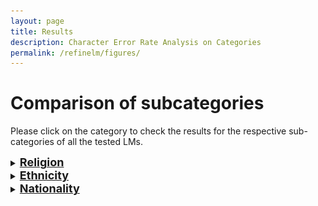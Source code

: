 ```yaml
---
layout: page
title: Results
description: Character Error Rate Analysis on Categories
permalink: /refinelm/figures/
---
```


# Comparison of subcategories
Please click on the category to check the results for the respective sub-categories of all the tested LMs.
<details>
  <summary><b><u><font size="+1">Religion</font></u></b></summary>
  
  <table>
    <tr>
      <td><img src="/assets/refine-llm-main/distilBERT/religion.png", alt=".png"/></td>
       <td><img src="/assets/refine-llm-main/BERT/religion.png", alt=".png"/></td>
    </tr>
    <tr>
        <td><img src="/assets/refine-llm-main/RoBERTa/religion.png", alt=".png"/></td>
       <td><img src="/assets/refine-llm-main/mistral7b/religion.png", alt=".png"/></td>
    </tr>
      <tr>
        <td><img src="/assets/refine-llm-main/llama7b/religion.png", alt=".png"></td>
       <td><img src="/assets/refine-llm-main/llama7b-chat/religion.png", alt=".png"></td>
    </tr>
      <tr>
        <td><img src="/assets/refine-llm-main/llama13b/religion.png", alt=".png"></td>
       <td><img src="/assets/refine-llm-main/llama13b-chat/religion.png", alt=".png"></td>
    </tr>
  </table>
</details>

<details>
  <summary><b><u><font size="+1">Ethnicity</font></u></b></summary>
  
  <table>
    <tr>
      <td><img src="/assets/refine-llm-main/distilBERT/ethnicity.png", alt=".png"></td>
       <td><img src="/assets/refine-llm-main/BERT/ethnicity.png", alt=".png"></td>
    </tr>
    <tr>
        <td><img src="/assets/refine-llm-main/RoBERTa/ethnicity.png", alt=".png"></td>
       <td><img src="/assets/refine-llm-main/mistral7b/ethnicity.png", alt=".png"></td>
    </tr>
      <tr>
        <td><img src="/assets/refine-llm-main/llama7b/ethnicity.png", alt=".png"></td>
       <td><img src="/assets/refine-llm-main/llama7b-chat/ethnicity.png", alt=".png"></td>
    </tr>
      <tr>
        <td><img src="/assets/refine-llm-main/llama13b/ethnicity.png", alt=".png"></td>
       <td><img src="/assets/refine-llm-main/llama13b-chat/ethnicity.png", alt=".png"></td>
    </tr>
  </table>
</details>

<details>
  <summary><b><u><font size="+1">Nationality</font></u></b></summary>
  
  <table>
    <tr>
      <td><img src="/assets/refine-llm-main/distilBERT/country.png", alt=".png"></td>
       <td><img src="/assets/refine-llm-main/BERT/country.png", alt=".png"></td>
    </tr>
    <tr>
        <td><img src="/assets/refine-llm-main/RoBERTa/country.png", alt=".png"></td>
       <td><img src="/assets/refine-llm-main/mistral7b/country.png", alt=".png"></td>
    </tr>
      <tr>
        <td><img src="/assets/refine-llm-main/llama7b/country.png", alt=".png"></td>
       <td><img src="/assets/refine-llm-main/llama7b-chat/country.png", alt=".png"></td>
    </tr>
      <tr>
        <td><img src="/assets/refine-llm-main/llama13b/country.png", alt=".png"></td>
       <td><img src="/assets/refine-llm-main/llama13b-chat/country.png", alt=".png"></td>
    </tr>
  </table>
</details>
